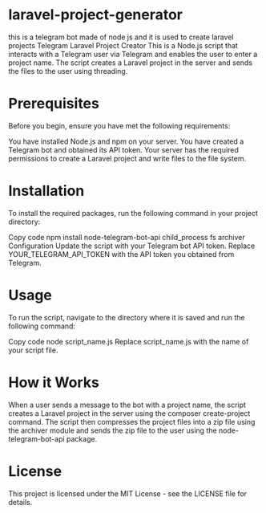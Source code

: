 # laravel-project-generator
this is a telegram bot made of node js and it is used to create laravel projects 
Telegram Laravel Project Creator
This is a Node.js script that interacts with a Telegram user via Telegram and enables the user to enter a project name. The script creates a Laravel project in the server and sends the files to the user using threading.

# Prerequisites
Before you begin, ensure you have met the following requirements:

You have installed Node.js and npm on your server.
You have created a Telegram bot and obtained its API token.
Your server has the required permissions to create a Laravel project and write files to the file system.
# Installation
To install the required packages, run the following command in your project directory:

Copy code
npm install node-telegram-bot-api child_process fs archiver
Configuration
Update the script with your Telegram bot API token. Replace YOUR_TELEGRAM_API_TOKEN with the API token you obtained from Telegram.

# Usage
To run the script, navigate to the directory where it is saved and run the following command:

Copy code
node script_name.js
Replace script_name.js with the name of your script file.

# How it Works
When a user sends a message to the bot with a project name, the script creates a Laravel project in the server using the composer create-project command. The script then compresses the project files into a zip file using the archiver module and sends the zip file to the user using the node-telegram-bot-api package.

# License
This project is licensed under the MIT License - see the LICENSE file for details.
